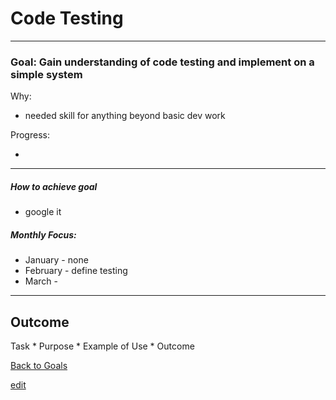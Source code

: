# Code Testing

---


### Goal: Gain understanding of code testing and implement on a simple system

Why:
 
* needed skill for anything beyond basic dev work  

Progress:

* 

----------

##### How to achieve goal 

*  google it

##### Monthly Focus:

* January - none
* February - define testing
* March - 

---

## Outcome 

Task * Purpose * Example of Use * Outcome

[Back to Goals](https://ch3ck3rs.github.io/Goals)

[edit](https://github.com/ch3ck3rs/Goals/blob/gh-pages/2020Goals/Personal/Code-Test.md)
